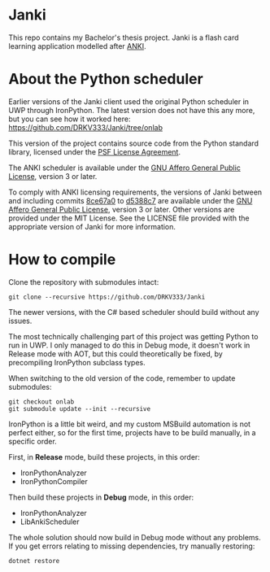 # Janki

This repo contains my Bachelor's thesis project. Janki is a flash card learning application modelled after [ANKI](https://github.com/ankitects/anki).

# About the Python scheduler

Earlier versions of the Janki client used the original Python scheduler in UWP through IronPython. The latest version does not have this any more, but you can see how it worked here: https://github.com/DRKV333/Janki/tree/onlab

This version of the project contains source code from the Python standard library, licensed under the [PSF License Agreement](https://github.com/DRKV333/Janki/blob/dc40cb8fc79870ffef1fc305df660aafe60b8f29/LibAnkiScheduler/lib/LICENSE).

The ANKI scheduler is available under the [GNU Affero General Public License](http://www.gnu.org/licenses/agpl.html), version 3 or later.

To comply with ANKI licensing requirements, the versions of Janki between and including commits [8ce67a0](https://github.com/DRKV333/Janki/commit/8ce67a00defa1cb981017fafea5a6fd5b2bb1545) to [d5388c7](https://github.com/DRKV333/Janki/commit/d5388c70ec85a2227bd351bc345e3ebc93b8cd37) are available under the [GNU Affero General Public License](http://www.gnu.org/licenses/agpl.html), version 3 or later. Other versions are provided under the MIT License. See the LICENSE file provided with the appropriate version of Janki for more information.

# How to compile

Clone the repository with submodules intact:
```
git clone --recursive https://github.com/DRKV333/Janki
```

The newer versions, with the C# based scheduler should build without any issues.

The most technically challenging part of this project was getting Python to run in UWP. I only managed to do this in Debug mode, it doesn't work in Release mode with AOT, but this could theoretically be fixed, by precompiling IronPython subclass types.

When switching to the old version of the code, remember to update submodules:
```
git checkout onlab
git submodule update --init --recursive
```

IronPython is a little bit weird, and my custom MSBuild automation is not perfect either, so for the first time, projects have to be build manually, in a specific order.

First, in **Release** mode, build these projects, in this order:
- IronPythonAnalyzer
- IronPythonCompiler

Then build these projects in **Debug** mode, in this order:
- IronPythonAnalyzer
- LibAnkiScheduler

The whole solution should now build in Debug mode without any problems. If you get errors relating to missing dependencies, try manually restoring:
```
dotnet restore
```